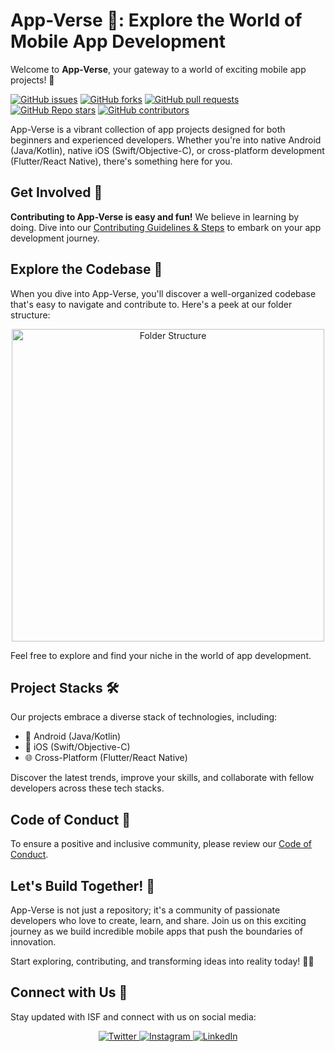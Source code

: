 <h1></h1>
<!-- <p align="center"> -->
<!--   <img src="https://user-images.githubusercontent.com/25181517/186884156-e63da389-f3e1-4dca-a6c1-d76e886ba22a.png" alt="Custom Heading Image" width="100" height="100" /> -->
<!-- </p> -->

# App-Verse 📱: Explore the World of Mobile App Development 

Welcome to **App-Verse**, your gateway to a world of exciting mobile app projects! 🚀

[![GitHub issues](https://img.shields.io/github/issues/ISF-DDU/App-verse?style=for-the-badge&color=success)](https://github.com/ISF-DDU/App-verse/issues)
[![GitHub forks](https://img.shields.io/github/forks/ISF-DDU/App-verse?style=for-the-badge&color=blue)](https://github.com/ISF-DDU/App-verse/network/members)
[![GitHub pull requests](https://img.shields.io/github/issues-pr/ISF-DDU/App-verse?style=for-the-badge&color=orange)](https://github.com/ISF-DDU/App-verse/pulls)
[![GitHub Repo stars](https://img.shields.io/github/stars/ISF-DDU/App-verse?style=for-the-badge&color=yellow)](https://github.com/ISF-DDU/App-verse/stargazers)
[![GitHub contributors](https://img.shields.io/github/contributors/ISF-DDU/App-verse?style=for-the-badge&color=brightgreen)](https://github.com/ISF-DDU/App-verse/graphs/contributors)

App-Verse is a vibrant collection of app projects designed for both beginners and experienced developers. Whether you're into native Android (Java/Kotlin), native iOS (Swift/Objective-C), or cross-platform development (Flutter/React Native), there's something here for you.

## Get Involved 🤝

**Contributing to App-Verse is easy and fun!** We believe in learning by doing. Dive into our [Contributing Guidelines & Steps](https://github.com/ISF-DDU/App-verse/blob/main/CONTRIBUTING.MD) to embark on your app development journey.

## Explore the Codebase 📂

When you dive into App-Verse, you'll discover a well-organized codebase that's easy to navigate and contribute to. Here's a peek at our folder structure:

<p align="center">
  <img src="https://example.com/folder_structure.png" alt="Folder Structure" width="500"/>
</p>

Feel free to explore and find your niche in the world of app development.

## Project Stacks 🛠️

Our projects embrace a diverse stack of technologies, including:

- 📱 Android (Java/Kotlin)
- 🍏 iOS (Swift/Objective-C)
- 🌐 Cross-Platform (Flutter/React Native)

Discover the latest trends, improve your skills, and collaborate with fellow developers across these tech stacks.

## Code of Conduct 📜

To ensure a positive and inclusive community, please review our [Code of Conduct](https://github.com/ISF-DDU/App-verse/blob/main/CODE_OF_CONDUCT.md).

## Let's Build Together! 💪

App-Verse is not just a repository; it's a community of passionate developers who love to create, learn, and share. Join us on this exciting journey as we build incredible mobile apps that push the boundaries of innovation.

Start exploring, contributing, and transforming ideas into reality today! 📱💡

## Connect with Us 🔗

Stay updated with ISF and connect with us on social media:

<p align="center">
  <a href="https://twitter.com/your-college-isf" target="_blank">
    <img src="https://img.shields.io/badge/Follow%20Us%20on%20Twitter-%231DA1F2.svg?style=for-the-badge&logo=twitter&logoColor=white" alt="Twitter" />
  </a>
  <a href="https://www.instagram.com/your-college-isf" target="_blank">
    <img src="https://img.shields.io/badge/Follow%20Us%20on%20Instagram-%23E4405F.svg?style=for-the-badge&logo=instagram&logoColor=white" alt="Instagram" />
  </a>
  <a href="https://www.linkedin.com/in/your-college-isf" target="_blank">
    <img src="https://img.shields.io/badge/Connect%20with%20Us%20on%20LinkedIn-%230077B5.svg?style=for-the-badge&logo=linkedin&logoColor=white" alt="LinkedIn" />
  </a>
</p>
